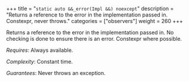 +++
title = "`static auto &&_error(Impl &&) noexcept`"
description = "Returns a reference to the error in the implementation passed in. Constexpr, never throws."
categories = ["observers"]
weight = 260
+++

Returns a reference to the error in the implementation passed in. No checking is done to ensure there is an error. Constexpr where possible.

*Requires*: Always available.

*Complexity*: Constant time.

*Guarantees*: Never throws an exception.

